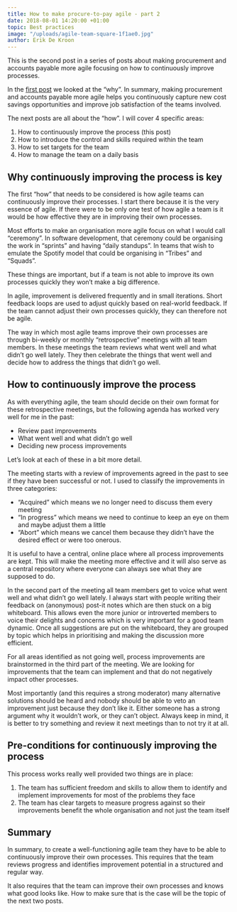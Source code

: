 ```yaml
---
title: How to make procure-to-pay agile - part 2
date: 2018-08-01 14:20:00 +01:00
topic: Best practices
image: "/uploads/agile-team-square-1f1ae0.jpg"
author: Erik De Kroon
---
```


This is the second post in a series of posts about making procurement and accounts payable more agile focusing on how to continuously improve processes.

In the [first post](http://blog.yordex.com/should-procure-to-pay-be-agile/) we looked at the “why”. In summary, making procurement and accounts payable more agile helps you continuously capture new cost savings opportunities and improve job satisfaction of the teams involved.

The next posts are all about the “how”. I will cover 4 specific areas:
1. How to continuously improve the process (this post)
2. How to introduce the control and skills required within the team
3. How to set targets for the team
4. How to manage the team on a daily basis
 
## Why continuously improving the process is key

The first “how” that needs to be considered is how agile teams can continuously improve their processes. I start there because it is the very essence of agile. If there were to be only one test of how agile a team is it would be how effective they are in improving their own processes.

Most efforts to make an organisation more agile focus on what I would call “ceremony”. In software development, that ceremony could be organising the work in “sprints” and having “daily standups”. In teams that wish to emulate the Spotify model that could be organising in “Tribes” and “Squads”. 

These things are important, but if a team is not able to improve its own processes quickly they won’t make a big difference. 

In agile, improvement is delivered frequently and in small iterations. Short feedback loops are used to adjust quickly based on real-world feedback. If the team cannot adjust their own processes quickly, they can therefore not be agile.

The way in which most agile teams improve their own processes are through bi-weekly or monthly “retrospective” meetings with all team members. In these meetings the team reviews what went well and what didn’t go well lately. They then celebrate the things that went well and decide how to address the things that didn’t go well.

## How to continuously improve the process

As with everything agile, the team should decide on their own format for these retrospective meetings, but the following agenda has worked very well for me in the past:
* Review past improvements
* What went well and what didn’t go well
* Deciding new process improvements

Let’s look at each of these in a bit more detail.

The meeting starts with a review of improvements agreed in the past to see if they have been successful or not. I used to classify the improvements in three categories: 
* “Acquired” which means we no longer need to discuss them every meeting
* “In progress” which means we need to continue to keep an eye on them and maybe adjust them a little 
* “Abort” which means we cancel them because they didn’t have the desired effect or were too onerous.

It is useful to have a central, online place where all process improvements are kept. This will make the meeting more effective and it will also serve as a central repository where everyone can always see what they are supposed to do.

In the second part of the meeting all team members get to voice what went well and what didn’t go well lately. I always start with people writing their feedback on (anonymous) post-it notes which are then stuck on a big whiteboard. This allows even the more junior or introverted members to voice their delights and concerns which is very important for a good team dynamic. Once all suggestions are put on the whiteboard, they are grouped by topic which helps in prioritising and making the discussion more efficient.
 
For all areas identified as not going well, process improvements are brainstormed in the third part of the meeting. We are looking for improvements that the team can implement and that do not negatively impact other processes. 

Most importantly (and this requires a strong moderator) many alternative solutions should be heard and nobody should be able to veto an improvement just because they don’t like it. Either someone has a strong argument why it wouldn’t work, or they can’t object. Always keep in mind, it is better to try something and review it next meetings than to not try it at all.

## Pre-conditions for continuously improving the process

This process works really well provided two things are in place:
1. The team has sufficient freedom and skills to allow them to identify and implement improvements for most of the problems they face
2. The team has clear targets to measure progress against so their improvements benefit the whole organisation and not just the team itself

## Summary

In summary, to create a well-functioning agile team they have to be able to continuously improve their own processes. This requires that the team reviews progress and identifies improvement potential in a structured and regular way. 

It also requires that the team can improve their own processes and knows what good looks like. How to make sure that is the case will be the topic of the next two posts.